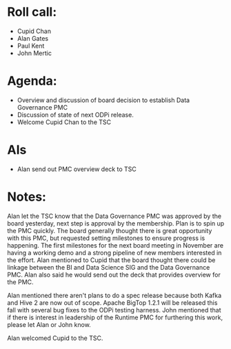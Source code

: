 # Roll call:
  * Cupid Chan
  * Alan Gates
  * Paul Kent
  * John Mertic

# Agenda:
  * Overview and discussion of board decision to establish Data Governance PMC
  * Discussion of state of next ODPi release.
  * Welcome Cupid Chan to the TSC

# AIs

* Alan send out PMC overview deck to TSC

# Notes:

Alan let the TSC know that the Data Governance PMC was approved by the board yesterday, next step is approval by the membership. Plan is to spin up the PMC quickly. The board generally thought there is great opportunity with this PMC, but requested setting milestones to ensure progress is happening. The first milestones for the next board meeting in November are having a working demo and a strong pipeline of new members interested in the effort. Alan mentioned to Cupid that the board thought there could be linkage between the BI and Data Science SIG and the Data Governance PMC. Alan also said he would send out the deck that provides overview for the PMC.

Alan mentioned there aren't plans to do a spec release because both Kafka and Hive 2 are now out of scope. Apache BigTop 1.2.1 will be released this fall with several bug fixes to the ODPi testing harness. John mentioned that if there is interest in leadership of the Runtime PMC for furthering this work, please let Alan or John know.

Alan welcomed Cupid to the TSC.




